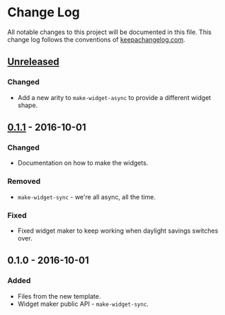 # Change Log
All notable changes to this project will be documented in this file. This change log follows the conventions of [keepachangelog.com](http://keepachangelog.com/).

## [Unreleased]
### Changed
- Add a new arity to `make-widget-async` to provide a different widget shape.

## [0.1.1] - 2016-10-01
### Changed
- Documentation on how to make the widgets.

### Removed
- `make-widget-sync` - we're all async, all the time.

### Fixed
- Fixed widget maker to keep working when daylight savings switches over.

## 0.1.0 - 2016-10-01
### Added
- Files from the new template.
- Widget maker public API - `make-widget-sync`.

[Unreleased]: https://github.com/your-name/weekly-ten/compare/0.1.1...HEAD
[0.1.1]: https://github.com/your-name/weekly-ten/compare/0.1.0...0.1.1
